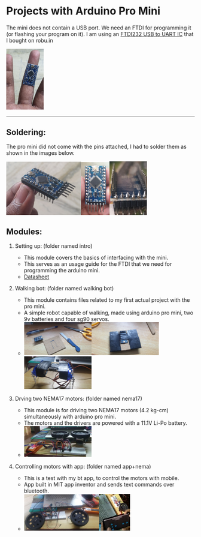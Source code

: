# Projects with Arduino Pro Mini

The mini does not contain a USB port. We need an FTDI for programming it (or flashing your program on it). I am using an [FTDI232 USB to UART IC](https://robu.in/product/ft232rl-usb-to-ttl-5v-3-3v-download-cable-to-serial-adapter-module-for-arduino/) that I bought on robu.in

<img src="./images/mini.jpg" alt="Scale" width="100"/>

***

## Soldering:

The pro mini did not come with the pins attached, I had to solder them as shown in the images below.

<img src="./images/solder1.jpg" alt="drawing" width="200"/><img src="./images/solder2.jpg" alt="drawing" width="76"/><img src="./images/solder3.jpg" alt="drawing" width="100"/>

## Modules:

1. Setting up: (folder named intro)
    * This module covers the basics of interfacing with the mini.
    * This serves as an usage guide for the FTDI that we need for programming the arduino mini.
    * [Datasheet](http://www.ftdichip.com/Support/Documents/DataSheets/ICs/DS_FT232R.pdf)

2. Walking bot: (folder named walking bot)
    * This module contains files related to my first actual project with the pro mini.
    * A simple robot capable of walking, made using arduino pro mini, two 9v batteries and four sg90 servos.
    * <img src="./images/walking_initial.jpg" alt="drawing" width="180"/><img src="./images/walking_early.jpg" alt="drawing" width="180"/><img src="./images/walking_mid.jpg" alt="drawing" width="180"/>
  
3. Drving two NEMA17 motors: (folder named nema17)
    * This module is for driving two NEMA17 motors (4.2 kg-cm) simultaneously with arduino pro mini.
    * The motors and the drivers are powered with a 11.1V Li-Po battery.
    * <img src="./images/nemasetup.JPG" width="180"/>

4. Controlling motors with app: (folder named app+nema)
    * This is a test with my bt app, to control the motors with mobile.
    * App built in MIT app inventor and sends text commands over bluetooth.
    * <img src="./images/appnema1.jpg" width="200"/><img src="./images/appnema2.JPG" width="83"/>